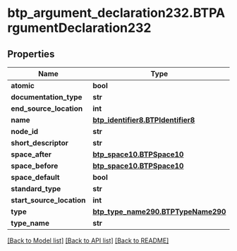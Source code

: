 # btp_argument_declaration232.BTPArgumentDeclaration232

## Properties
Name | Type | Description | Notes
------------ | ------------- | ------------- | -------------
**atomic** | **bool** |  | [optional] 
**documentation_type** | **str** |  | [optional] 
**end_source_location** | **int** |  | [optional] 
**name** | [**btp_identifier8.BTPIdentifier8**](BTPIdentifier8.md) |  | [optional] 
**node_id** | **str** |  | [optional] 
**short_descriptor** | **str** |  | [optional] 
**space_after** | [**btp_space10.BTPSpace10**](BTPSpace10.md) |  | [optional] 
**space_before** | [**btp_space10.BTPSpace10**](BTPSpace10.md) |  | [optional] 
**space_default** | **bool** |  | [optional] 
**standard_type** | **str** |  | [optional] 
**start_source_location** | **int** |  | [optional] 
**type** | [**btp_type_name290.BTPTypeName290**](BTPTypeName290.md) |  | [optional] 
**type_name** | **str** |  | [optional] 

[[Back to Model list]](../README.md#documentation-for-models) [[Back to API list]](../README.md#documentation-for-api-endpoints) [[Back to README]](../README.md)


